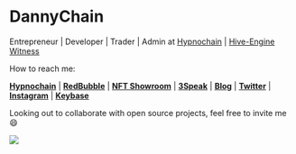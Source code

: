 # DannyChain

Entrepreneur | Developer | Trader | Admin at [Hypnochain](https://hypnochain.com/@dannychain) | [Hive-Engine Witness](https://votify.now.sh/dannychain)

How to reach me:

[**Hypnochain**](https://hypnochain.com/@dannychain) | [**RedBubble**](https://www.redbubble.com/people/DannyChain/shop) | [**NFT Showroom**](https://nftshowroom.com/dannychain/gallery/?r=dannychain) | [**3Speak**](https://3speak.co/user/dannychain) | [**Blog**](https://hivel.ink/@dannychain) | [**Twitter**](https://twitter.com/Danny_Chain) | [**Instagram**](https://www.instagram.com/thedannychain) | [**Keybase**](https://keybase.io/dannychain)

Looking out to collaborate with open source projects, feel free to invite me 😄

<a href="https://github.com/anuraghazra/github-readme-stats">
  <img align="center" src="https://github-readme-stats.anuraghazra1.vercel.app/api/top-langs/?username=DannyChain&show_icons=true&theme=dark&layout=compact" />
</a>
